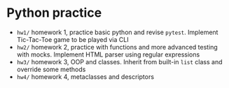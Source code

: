# Python practice

+ `hw1/` homework 1, practice basic python and revise `pytest`. Implement Tic-Tac-Toe game to be played via CLI
+ `hw2/` homework 2, practice with functions and more advanced testing with mocks. Implement HTML parser using regular expressions
+ `hw3/` homework 3, OOP and classes. Inherit from built-in `list` class and override some methods
+ `hw4/` homework 4, metaclasses and descriptors

